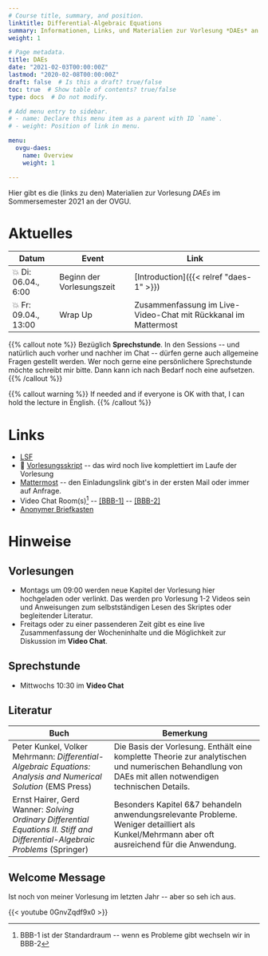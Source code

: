 ```yaml
---
# Course title, summary, and position.
linktitle: Differential-Algebraic Equations
summary: Informationen, Links, und Materialien zur Vorlesung *DAEs* an der OVGU im Sommersemester 2021
weight: 1

# Page metadata.
title: DAEs
date: "2021-02-03T00:00:00Z"
lastmod: "2020-02-08T00:00:00Z"
draft: false  # Is this a draft? true/false
toc: true  # Show table of contents? true/false
type: docs  # Do not modify.

# Add menu entry to sidebar.
# - name: Declare this menu item as a parent with ID `name`.
# - weight: Position of link in menu.

menu:
  ovgu-daes:
    name: Overview
    weight: 1

---
```


Hier gibt es die (links zu den) Materialien zur Vorlesung *DAEs* im Sommersemester 2021 an der OVGU.

# Aktuelles

| Datum | Event | Link |
| ------- | ---------- | ---- |
| :boom: Di: 06.04., 6:00 | Beginn der Vorlesungszeit |[Introduction]({{< relref "daes-1" >}}) |
| :boom: Fr: 09.04., 13:00 | Wrap Up | Zusammenfassung im Live-Video-Chat mit R&uuml;ckkanal im Mattermost |

{{% callout note %}}
Bez&uuml;glich **Sprechstunde**. In den Sessions -- und
nat&uuml;rlich auch vorher und nachher im Chat -- d&uuml;rfen gerne auch
allgemeine Fragen gestellt werden. Wer noch gerne eine pers&ouml;nlichere
Sprechstunde m&ouml;chte schreibt mir bitte. Dann kann ich nach Bedarf noch eine
aufsetzen.
{{% /callout %}}

{{% callout warning %}}
If needed and if everyone is OK with that, I can hold the lecture in English.
{{% /callout %}}

# Links

 * [LSF](https://lsf.ovgu.de/qislsf/rds?state=verpublish&status=init&vmfile=no&publishid=174973&moduleCall=webInfo&publishConfFile=webInfo&publishSubDir=veranstaltung)
 * :blue_book: [Vorlesungsskript](https://www.janheiland.de/script-daes/index.html) -- das wird noch live komplettiert im Laufe der Vorlesung
 * [Mattermost](https://matter.math.uni-magdeburg.de/daes) -- den
   Einladungslink gibt's in der ersten Mail oder immer auf Anfrage.
 * Video Chat Room(s)[^1] -- [[BBB-1]](https://bigblue.math.uni-magdeburg.de/b/jan-heq-7qj) -- [[BBB-2]](https://bbba.mpi-magdeburg.mpg.de/b/jan-pyw-fhc)
 * [Anonymer Briefkasten](https://www2.math.uni-magdeburg.de/owncloud/index.php/s/w8j8Xaxo2dfzMIZ)

# Hinweise

## Vorlesungen

 * Montags um 09:00 werden neue Kapitel der Vorlesung hier
   hochgeladen oder verlinkt. Das werden pro Vorlesung 1-2 Videos sein und Anweisungen zum selbstst&auml;ndigen Lesen des Skriptes oder begleitender Literatur.
 * Freitags oder zu einer passenderen Zeit gibt es eine live Zusammenfassung der Wocheninhalte
   und die M&ouml;glichkeit zur Diskussion im **Video Chat**.

## Sprechstunde

 * Mittwochs 10:30 im **Video Chat**

## Literatur

| Buch | Bemerkung |
|------| ----------|
| Peter Kunkel, Volker Mehrmann: *Differential-Algebraic Equations: Analysis and Numerical Solution* (EMS Press) | Die Basis der Vorlesung. Enth&auml;lt eine komplette Theorie zur analytischen und numerischen Behandlung von DAEs mit allen notwendigen technischen Details. |
| Ernst Hairer, Gerd Wanner: *Solving Ordinary Differential Equations II. Stiff and Differential-Algebraic Problems* (Springer) | Besonders Kapitel 6&7 behandeln anwendungsrelevante Probleme. Weniger detailliert als Kunkel/Mehrmann aber oft ausreichend f&uuml;r die Anwendung. |

## Welcome Message

Ist noch von meiner Vorlesung im letzten Jahr -- aber so seh ich aus.

{{< youtube 0GnvZqdf9x0 >}}

[^1]: BBB-1 ist der Standardraum -- wenn es Probleme gibt wechseln wir in BBB-2
